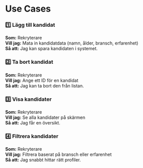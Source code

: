 # Use Cases

### 1️⃣ Lägg till kandidat
**Som:** Rekryterare  
**Vill jag:** Mata in kandidatdata (namn, ålder, bransch, erfarenhet)  
**Så att:** Jag kan spara kandidaten i systemet.

### 2️⃣ Ta bort kandidat
**Som:** Rekryterare  
**Vill jag:** Ange ett ID för en kandidat  
**Så att:** Jag kan ta bort den från listan.

### 3️⃣ Visa kandidater
**Som:** Rekryterare  
**Vill jag:** Se alla kandidater på skärmen  
**Så att:** Jag får en översikt.

### 4️⃣ Filtrera kandidater
**Som:** Rekryterare  
**Vill jag:** Filtrera baserat på bransch eller erfarenhet  
**Så att:** Jag snabbt hittar rätt profiler.
